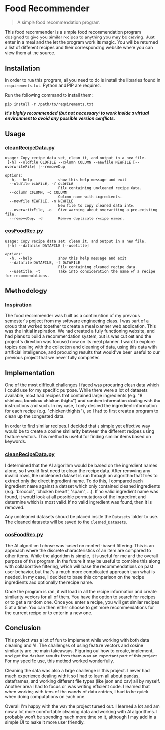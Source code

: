 # Food Recommender
> A simple food recommendation program.

This food recommender is a simple food recommendation program designed
to give you similar recipes to anything you may be craving. Just enter
in a meal and the let the program work its magic. You will be returned
a list of different recipes and their corresponding website where you
can view them at the source.

## Installation
In order to run this program, all you need to do is install the libraries
found in `requirements.txt`.
Python and PIP are required.

Run the following command to install them:

```
pip install -r /path/to/requirements.txt
```

***It's highly recommended (but not necessary) to work inside a virtual 
environment to avoid any possible version conflicts.***

## Usage
### [cleanRecipeData.py](/cleanRecipeData.py)
```
usage: Copy recipe data set, clean it, and output in a new file.
 [-h] --oldfile OLDFILE --column COLUMN --newfile NEWFILE [--overwriteFile] [--removeDup]

options:
  -h, --help            show this help message and exit
  --oldfile OLDFILE, -f OLDFILE
                        File containing uncleaned recipe data.
  --column COLUMN, -c COLUMN
                        Column name with ingredients.
  --newfile NEWFILE, -n NEWFILE
                        New file to copy cleaned data into.
  --overwriteFile, -o   Give warning about overwriting a pre-existing file.
  --removeDup, -d       Remove duplicate recipe names.
```

### [cosFoodRec.py](/cosFoodRec.py)
```
usage: Copy recipe data set, clean it, and output in a new file.
 [-h] --datafile DATAFILE [--usetitle]

options:
  -h, --help            show this help message and exit
  --datafile DATAFILE, -f DATAFILE
                        File containing cleaned recipe data.
  --usetitle, -t        Take into consideration the name of a recipe for recommendations.
```


## Methodology
### Inspiration
The food recommender was built as a continuation of my previous semester's
project from my software engineering class. I was part of a group that 
worked together to create a meal planner web application. This was the
initial inspiration. We had created a fully functioning website, and had 
plans to build a recommendation system, but is was cut out and the project's
direction was focused now on its meal planner. I want to explore topics dealing 
with the collection and cleaning of data, using this data with artificial 
intelligence, and producing results that would've been useful to our previous 
project that we never fully completed. 

## Implementation
One of the most difficult challenges I faced was procuring clean data which I
could use for my specific purpose. While there were a lot of datasets available, 
most had recipes that contained large ingredients (e.g. "8 skinless, boneless 
chicken thighs") and random information dealing with the instructions and such. 
In my case, I only desired the ingredient information for each recipe (e.g. 
"chicken thights"), so I had to first create a program to clean up the congested 
data.

In order to find similar recipes, I decided that a simple yet effective way would 
be to create a cosine similarity between the different recipes using feature
vectors. This method is useful for finding similar items based on keywords. 

### [cleanRecipeData.py](/cleanRecipeData.py)
I determined that the AI algorithm would be based on the ingredient names alone, 
so I would first need to clean the recipe data. After removing any invalid rows, 
the uncleaned dataset is run through an algorithm that tries to extract only the 
direct ingredient name. To do this, I compared each ingredient name against a dataset
which only contained cleaned ingredients (e.g. 'broccoli', 'chicken breast', 'spam', 
...). If no valid ingredient name was found, it would look at all possible
permutations of the ingredient and determine which is most valid. If no valid
ingredient was found, then it is removed.

Any uncleaned datasets should be placed inside the `Datasets` folder to use. The 
cleaned datasets will be saved to the `Cleaned_Datasets`.

### [cosFoodRec.py](/cosFoodRec.py)
The AI algorithm I chose was based on content-based filtering. This is an approach
where the discrete characteristics of an item are compared to other items. While 
the algorithm is simple, it is useful for me and the overall purpose of this 
program. In the future it may be useful to combine this along with collaborative
filtering, which will base the recommendations on past user behavior, but that's 
a much more complicated approach than what is needed. In my case, I decided to base 
this comparison on the recipe ingredients and optionally the recipe name. 

Once the program is ran, it will load in all the recipe information and create
similarity vectors for all of them. You have the option to search for recipes or
to get a random one. Once you enter a recipe, you will get similar recipes 5
at a time. You can then either choose to get more recommendations for the
current recipe or to enter in a new one. 

## Conclusion
This project was a lot of fun to implement while working with both data cleaning
and AI. The challenges of using feature vectors and cosine similarity are the main 
takeaways. Figuring out how to create, implement, and get the desired results from 
them was an important part of this project. For my specific use, this method worked 
wonderfully. 

Cleaning the data was also a large challenge in this project. I never had much 
experience dealing with it so I had to learn all about pandas, dataframes, and 
working different file types (like json and csv) all by myself. Another area I had
to focus on was writing efficient code. I learned that when working with tens of
thousands of data entries, I had to be quick when doing computations on each one. 

Overall I'm happy with the way the project turned out. I learned a lot and am now a
lot more comfortable cleaning data and working with AI algorithms. I probably won't 
be spending much more time on it, although I may add in a simple UI to make it more user
friendly. 